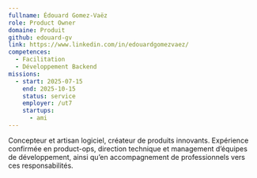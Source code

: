 ```yaml
---
fullname: Édouard Gomez-Vaëz
role: Product Owner
domaine: Produit
github: edouard-gv
link: https://www.linkedin.com/in/edouardgomezvaez/
competences:
  - Facilitation
  - Développement Backend
missions:
  - start: 2025-07-15
    end: 2025-10-15
    status: service
    employer: /ut7
    startups:
      - ami
---
```

Concepteur et artisan logiciel, créateur de produits innovants. Expérience confirmée en product-ops, direction technique et management d’équipes de développement, ainsi qu’en accompagnement de professionnels vers ces responsabilités.